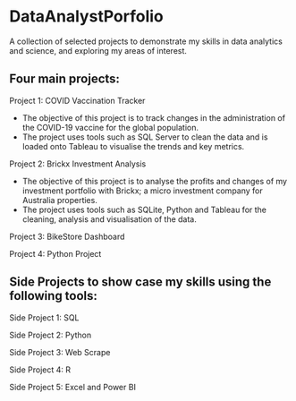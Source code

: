 # DataAnalystPorfolio
A collection of selected projects to demonstrate my skills in data analytics and science, and exploring my areas of interest.

## Four main projects:

Project 1: COVID Vaccination Tracker
- The objective of this project is to track changes in the administration of the COVID-19 vaccine for the global population.
- The project uses tools such as SQL Server to clean the data and is loaded onto Tableau to visualise the trends and key metrics.
  
Project 2: Brickx Investment Analysis
- The objective of this project is to analyse the profits and changes of my investment portfolio with Brickx; a micro investment company for Australia properties.
- The project uses tools such as SQLite, Python and Tableau for the cleaning, analysis and visualisation of the data.

Project 3: BikeStore Dashboard

Project 4: Python Project

## Side Projects to show case my skills using the following tools:

Side Project 1: SQL

Side Project 2: Python

Side Project 3: Web Scrape

Side Project 4: R

Side Project 5: Excel and Power BI
